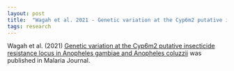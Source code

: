 ```yaml
---
layout: post
title:  "Wagah et al. 2021 - Genetic variation at the Cyp6m2 putative insecticide resistance locus in Anopheles gambiae and Anopheles coluzzii"
tags: research
---
```


Wagah et al. (2021) [Genetic variation at the Cyp6m2 putative insecticide resistance locus in Anopheles gambiae and Anopheles coluzzii](https://doi.org/10.1186/s12936-021-03757-4) was published in Malaria Journal.
